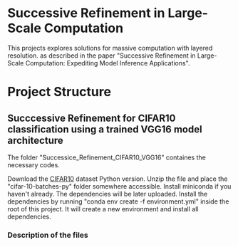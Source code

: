 # Successive Refinement in Large-Scale Computation
This projects explores solutions for massive computation with layered resolution. as described in the paper "Successive Refinement in Large-Scale Computation: Expediting Model Inference Applications".

# Project Structure

## Succcessive Refinement for CIFAR10 classification using a trained VGG16 model architecture
The folder "Successice_Refinement_CIFAR10_VGG16" containes the necessary codes.

Download the [CIFAR10](https://www.cs.toronto.edu/~kriz/cifar.html) dataset Python version. Unzip the file and place the "cifar-10-batches-py" folder somewhere accessible.
Install miniconda if you haven't already.
The dependencies will be later uploaded. Install the dependencies by running "conda env create -f environment.yml" inside the root of this project.
It will create a new environment and install all dependencies.

### Description of the files
